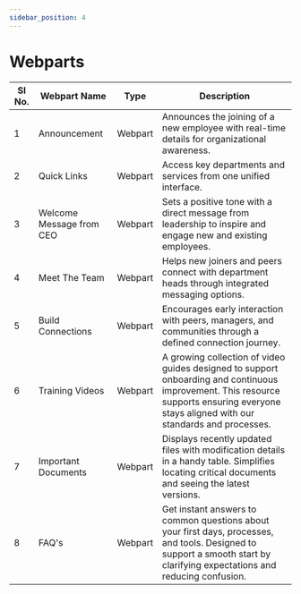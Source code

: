 ```yaml
---
sidebar_position: 4
---
```

# Webparts


| Sl No.        | Webpart Name             | Type    | Description                                                                                                                                                                              |
| --------------- | -------------------------- | --------- | ------------------------------------------------------------------------------------------------------------------------------------------------------------------------------------------ |
| 1             | Announcement             | Webpart | Announces the joining of a new employee with real-time details for organizational awareness.                                                                                             |
| 2             | Quick Links              | Webpart | Access key departments and services from one unified interface.                                                                                                                          |
| 3             | Welcome Message from CEO | Webpart | Sets a positive tone with a direct message from leadership to inspire and engage new and existing employees.                                                                             |
| 4             | Meet The Team            | Webpart | Helps new joiners and peers connect with department heads through integrated messaging options.                                                                                          |
| 5             | Build Connections        | Webpart | Encourages early interaction with peers, managers, and communities through a defined connection journey.                                                                                 |
| 6             | Training Videos          | Webpart | A growing collection of video guides designed to support onboarding and continuous improvement. This resource supports ensuring everyone stays aligned with our standards and processes. |
| 7             | Important Documents      | Webpart | Displays recently updated files with modification details in a handy table. Simplifies locating critical documents and seeing the latest versions.                                       |
| 8             | FAQ's                    | Webpart | Get instant answers to common questions about your first days, processes, and tools. Designed to support a smooth start by clarifying expectations and reducing confusion.               |
